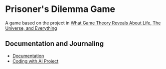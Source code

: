# Prisoner's Dilemma Game
A game based on the project in 
[What Game Theory Reveals About Life, The Universe, and Everything](https://youtu.be/mScpHTIi-kM?si=pEeo6_Cg2zjh-FHq)

## Documentation and Journaling
- [Documentation](https://randallard.github.io/prisoners-dilemma-docs)
- [Coding with AI Project](https://randallard.github.io/coding-with-ai/projects/prisoners-dilemma/)